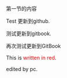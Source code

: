 第一节的内容

Test 更新到github.

测试更新到gitbook.

再次测试更新到GitBook

 <!-- ebook -->
This is <span style="color: red">written in
red</span>.

edited by pc.
